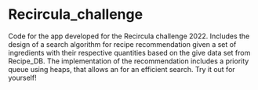 # Recircula_challenge
Code for the app developed for the Recircula challenge 2022.
Includes the design of a search algorithm for recipe recommendation given a set of ingredients with their respective quantities based on the give data set from Recipe_DB.
The implementation of the recommendation includes a priority queue using heaps, that allows an for an efficient search. Try it out for yourself!

